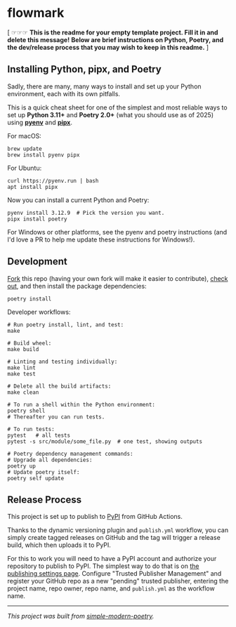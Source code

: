 
# flowmark

\[ ☞☞☞
**This is the readme for your empty template project. Fill it in and delete this message!** 
**Below are brief instructions on Python, Poetry, and the dev/release process that you may wish to keep in this readme.**
\]

## Installing Python, pipx, and Poetry

Sadly, there are many, many ways to install and set up your Python environment, each
with its own pitfalls.

This is a quick cheat sheet for one of the simplest and most reliable ways to set up
**Python 3.11+** and **Poetry 2.0+** (what you should use as of 2025) using
[**pyenv**](https://github.com/pyenv/pyenv) and
[**pipx**](https://github.com/pypa/pipx).

For macOS:

```shell
brew update
brew install pyenv pipx
```

For Ubuntu:

```shell
curl https://pyenv.run | bash
apt install pipx
```

Now you can install a current Python and Poetry:

```shell
pyenv install 3.12.9  # Pick the version you want.
pipx install poetry
```

For Windows or other platforms, see the pyenv and poetry instructions (and I'd love a PR
to help me update these instructions for Windows!). 

## Development

[Fork](https://github.com/jlevy/kmd/fork) this repo (having your own fork will make it
easier to contribute),
[check out](https://docs.github.com/en/repositories/creating-and-managing-repositories/cloning-a-repository),
and then install the package dependencies:

```shell
poetry install
```

Developer workflows:

```shell
# Run poetry install, lint, and test:
make

# Build wheel:
make build

# Linting and testing individually:
make lint
make test

# Delete all the build artifacts:
make clean

# To run a shell within the Python environment:
poetry shell
# Thereafter you can run tests.

# To run tests:
pytest   # all tests
pytest -s src/module/some_file.py  # one test, showing outputs

# Poetry dependency management commands:
# Upgrade all dependencies:
poetry up
# Update poetry itself: 
poetry self update
```

## Release Process

This project is set up to publish to [PyPI](https://pypi.org/) from GitHub Actions.

Thanks to the dynamic versioning plugin and `publish.yml` workflow, you can
simply create tagged releases on GitHub and the tag will trigger a release
build, which then uploads it to PyPI.

For this to work you will need to have a PyPI account and authorize your
repository to publish to PyPI. The simplest way to do that is on
[the publishing settings page](https://pypi.org/manage/account/publishing/).
Configure "Trusted Publisher Management" and register your GitHub repo as
a new "pending" trusted publisher, entering the project name, repo owner,
repo name, and `publish.yml` as the workflow name.

* * *

*This project was built from
[simple-modern-poetry](https://github.com/jlevy/simple-modern-poetry).*